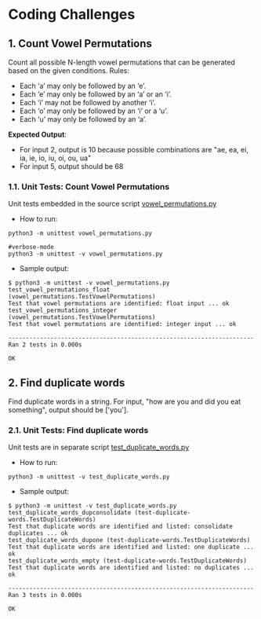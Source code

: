 # Coding Challenges

## 1. Count Vowel Permutations
Count all possible N-length vowel permutations that can be generated based on the given conditions. Rules:
- Each ‘a’ may only be followed by an ‘e’.
- Each ‘e’ may only be followed by an ‘a’ or an ‘i’.
- Each ‘i’ may not be followed by another ‘i’.
- Each ‘o’ may only be followed by an ‘i’ or a ‘u’.
- Each ‘u’ may only be followed by an ‘a’.

**Expected Output**:
- For input 2, output is 10 because possible combinations are "ae, ea, ei, ia, ie, io, iu, oi, ou, ua"
- For input 5, output should be 68

### 1.1. Unit Tests: Count Vowel Permutations
Unit tests embedded in the source script [vowel_permutations.py](./vowel_permutations.py)

- How to run:
```
python3 -m unittest vowel_permutations.py

#verbose-mode
python3 -m unittest -v vowel_permutations.py
```

- Sample output:
```
$ python3 -m unittest -v vowel_permutations.py 
test_vowel_permutations_float (vowel_permutations.TestVowelPermutations)
Test that vowel permutations are identified: float input ... ok
test_vowel_permutations_integer (vowel_permutations.TestVowelPermutations)
Test that vowel permutations are identified: integer input ... ok

----------------------------------------------------------------------
Ran 2 tests in 0.000s

OK
```

## 2. Find duplicate words
Find duplicate words in a string. For input, "how are you and did you eat something", output should be ['you'].

### 2.1. Unit Tests: Find duplicate words
Unit tests are in separate script [test_duplicate_words.py](./test_duplicate_words.py)

- How to run:
```
python3 -m unittest -v test_duplicate_words.py
```

- Sample output:
```
$ python3 -m unittest -v test_duplicate_words.py
test_duplicate_words_dupconsolidate (test-duplicate-words.TestDuplicateWords)
Test that duplicate words are identified and listed: consolidate duplicates ... ok
test_duplicate_words_dupone (test-duplicate-words.TestDuplicateWords)
Test that duplicate words are identified and listed: one duplicate ... ok
test_duplicate_words_empty (test-duplicate-words.TestDuplicateWords)
Test that duplicate words are identified and listed: no duplicates ... ok

----------------------------------------------------------------------
Ran 3 tests in 0.000s

OK
```
